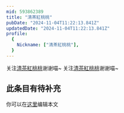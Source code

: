 ```yaml
---
mid: 593862389
title: "清茶紅桃桃"
pubDate: "2024-11-04T11:22:13.841Z"
updatedDate: "2024-11-04T11:22:13.841Z"
profile:
  {
    Nickname: ["清茶紅桃桃"],
  }
---
```


关注[清茶紅桃桃](https://space.bilibili.com/593862389)谢谢喵~ 关注[清茶紅桃桃](https://space.bilibili.com/593862389)谢谢喵~

## 此条目有待补充
你可以在[这里](https://github.com/Yuhanawa/VTuber.ICU/edit/master/src/content/v/清茶紅桃桃/index.md)编辑本文
